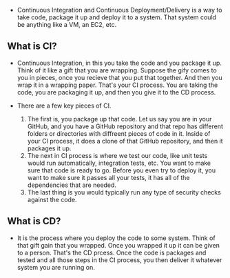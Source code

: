 * Continuous Integration and Continuous Deployment/Delivery is a way to take code, package it up and deploy it to a system. That system could be anything like a VM, an EC2, etc.

## What is CI? ##

* Continuous Integration, in this you take the code and you package it up. Think of it like a gift that you are wrapping. Suppose the gify comes to you in pieces, once you recieve that you put that together. And then you wrap it in a wrapping paper. That's your CI process. You are taking the code, you are packaging it up, and then you give it to the CD process.

* There are a few key pieces of CI.

  1. The first is, you package up that code. Let us say you are in your GitHub, and you have a GitHub repository and that repo has different folders or directories with diffreent pieces of code in it. Inside of your CI process, it does a clone of that GitHub repository, and then it packages it up.
  2. The next in CI process is where we test our code, like unit tests would run automatically, integration tests, etc. You want to make sure that code is ready to go. Before you even try to deploy it, you want to make sure it passes all your tests, it has all of the dependencies that are needed.
  3. The last thing is you would typically run any type of security checks against the code.



## What is CD? ##

* It is the process where you deploy the code to some system. Think of that gift gain that you wrapped. Once you wrapped it up it can be given to a person. That's the CD prcess. Once the code is packages and tested and all those steps in the CI process, you then deliver it whatever system you are running on. 

